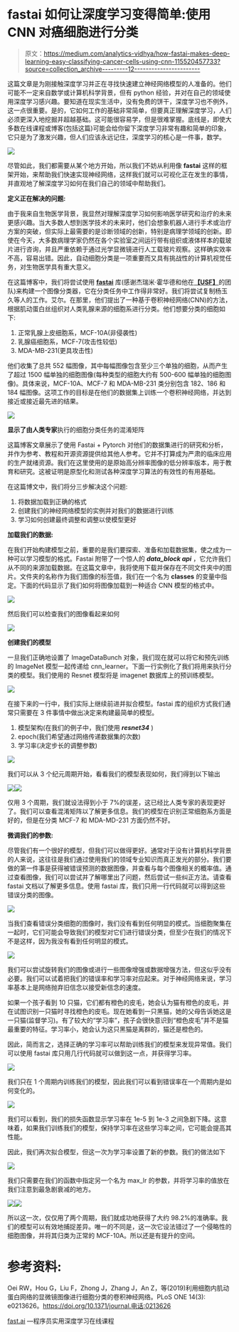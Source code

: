 # fastai 如何让深度学习变得简单:使用 CNN 对癌细胞进行分类

> 原文：<https://medium.com/analytics-vidhya/how-fastai-makes-deep-learning-easy-classifying-cancer-cells-using-cnn-115520457733?source=collection_archive---------12----------------------->

这篇文章是为刚接触深度学习并正在寻找快速建立神经网络模型的人准备的。他们可能不一定来自数学或计算机科学背景，但有 python 经验，并对在自己的领域使用深度学习感兴趣。要知道在现实生活中，没有免费的饼干，深度学习也不例外，这一点很重要。是的，它如何工作的基础非常简单，但要真正理解深度学习，人们必须更深入地挖掘并超越基础。这可能很容易学，但是很难掌握。底线是，即使大多数在线课程或博客(包括这篇)可能会给你留下深度学习非常有趣和简单的印象，它只是为了激发兴趣，但人们应该永远记住，深度学习的核心是一件事，数学。

![](img/7939b6d5f3e35b0901bf82821ab7aae4.png)

尽管如此，我们都需要从某个地方开始，所以我们不妨从利用像 **fastai** 这样的框架开始，来帮助我们快速实现神经网络，这样我们就可以可视化正在发生的事情，并直观地了解深度学习如何在我们自己的领域中帮助我们。

**定义正在解决的问题:**

由于我来自生物医学背景，我显然对理解深度学习如何影响医学研究和治疗的未来更感兴趣。当大多数人想到医学技术的未来时，他们会想象机器人进行手术或治疗方案的突破，但实际上最需要的是诊断领域的创新，特别是病理学领域的创新。即使在今天，大多数病理学家仍然在各个实验室之间运行带有组织或液体样本的载玻片进行咨询，并且严重依赖于通过光学显微镜进行人工载玻片观察。这样确实效率不高，容易出错。因此，自动细胞分类是一项重要而又具有挑战性的计算机视觉任务，对生物医学具有重大意义。

在这篇博客中，我们将尝试使用 [**fastai**](https://github.com/fastai/fastai) 库(感谢杰瑞米·霍华德和他在[**【USF】**](https://www.usfca.edu/data-institute)的团队)来构建一个图像分类器，它在分类任务中工作得非常好。我们将尝试复制杨玉久等人的工作。艾尔。在那里，他们提出了一种基于卷积神经网络(CNN)的方法，根据肌动蛋白丝组织对人类乳腺来源的细胞系进行分类。他们想要分类的细胞如下:

1.  正常乳腺上皮细胞系，MCF-10A(非侵袭性)
2.  乳腺癌细胞系，MCF-7(攻击性较低)
3.  MDA-MB-231(更具攻击性)

他们收集了总共 552 幅图像，其中每幅图像包含至少三个单独的细胞，从而产生了超过 1500 幅单独的细胞图像(每种类型的细胞大约有 500-600 幅单独的细胞图像)。具体来说，MCF-10A、MCF-7 和 MDA-MB-231 类分别包含 182、186 和 184 幅图像。这项工作的目标是在他们的数据集上训练一个卷积神经网络，并达到接近或接近最先进的结果。

![](img/c4cca78497766ac81ca8c3ff0106e5c4.png)

**显示了由人类专家**执行的细胞分类任务的混淆矩阵

这篇博客文章展示了使用 Fastai + Pytorch 对他们的数据集进行的研究和分析，并作为参考、教程和开源资源提供给其他人参考。它并不打算成为严肃的临床应用的生产就绪资源。我们在这里使用的是原始高分辨率图像的低分辨率版本，用于教育和研究。这被证明是原型化和测试各种深度学习算法的有效性的有用基础。

在这篇博文中，我们将分三步解决这个问题:

1.  将数据加载到正确的格式
2.  创建我们的神经网络模型的实例并对我们的数据进行训练
3.  学习如何创建最终调整和调整以使模型更好

**加载我们的数据:**

在我们开始构建模型之前，重要的是我们要探索、准备和加载数据集，使之成为一种可以学习模型的格式。Fastai 附带了一个惊人的 ***data_block api*** ，它允许我们从不同的来源加载数据。在这篇文章中，我将使用下载并保存在不同文件夹中的图片。文件夹的名称作为我们图像的标签值，我们在一个名为 **classes** 的变量中指定。下面的代码显示了我们如何将图像加载到一种适合 CNN 模型的格式中。

![](img/2edf2e77b0ca87db537d415183138c0d.png)

然后我们可以检查我们的图像看起来如何

![](img/bd26a37ed72b4d50d356ce7819bdc0a6.png)

**创建我们的模型**

一旦我们正确地设置了 ImageDataBunch 对象，我们现在就可以将它和预先训练的 ImageNet 模型一起传递给 cnn_learner。下面一行实例化了我们将用来执行分类的模型。我们使用的 Resnet 模型将是 imagenet 数据库上的预训练模型。

![](img/6d58353d21f21ce6a6a91aacbb52ed78.png)

在接下来的一行中，我们实际上继续前进并拟合模型。fastai 库的组织方式我们通常只需要在 3 件事情中做出决定来构建最简单的模型。

1.  模型架构(在我们的例子中，我们使用 ***resnet34*** )
2.  epoch(我们希望通过网络传递数据集的次数)
3.  学习率(决定步长的调整参数)

![](img/e8e398733f3200434523b7d1c703b4be.png)

我们可以从 3 个纪元周期开始，看看我们的模型表现如何，我们得到以下输出

![](img/95e66b0a7be1767d53553816aac0bb8f.png)![](img/4732fd34e5ac67146f9c1d88b936cd31.png)

仅用 3 个周期，我们就设法得到小于 7%的误差，这已经比人类专家的表现更好了。我们可以查看混淆矩阵以了解更多信息。我们的模型在识别正常细胞系方面是好的，但是在分类 MCF-7 和 MDA-MD-231 方面仍然不好。

**微调我们的参数:**

尽管我们有一个很好的模型，但我们可以做得更好。通常对于没有计算机科学背景的人来说，这往往是我们通过使用我们的领域专业知识而真正发光的部分。我们要做的第一件事是获得被错误预测的数据图像，并查看与每个图像相关的概率值。通过查看图像，我们可以尝试并了解哪里出了问题，然后尝试一些纠正方法。请查看 fastai 文档以了解更多信息。使用 fastai 库，我们只用一行代码就可以得到这些错误分类的图像。

![](img/a362e7ca7436293896473662db5cbc41.png)

当我们查看错误分类细胞的图像时，我们没有看到任何明显的模式。当细胞聚集在一起时，它们可能会导致我们的模型对它们进行错误分类，但至少在我们的情况下不是这样，因为我没有看到任何明显的模式。

![](img/3f985c5fb8292c74d715269dcaa49f0e.png)

我们可以尝试旋转我们的图像或进行一些图像增强或数据增强方法，但这似乎没有必要。我们可以试着把我们的错误率和学习率对应起来。对于神经网络来说，学习率基本上是网络抛弃旧信念以接受新信念的速度。

如果一个孩子看到 10 只猫，它们都有橙色的皮毛，她会认为猫有橙色的皮毛，并在试图识别一只猫时寻找橙色的皮毛。现在她看到一只黑猫，她的父母告诉她这是一只猫(监督学习)。有了较大的“学习率”，孩子会很快意识到“橙色皮毛”并不是猫最重要的特征。学习率小，她会认为这只黑猫是离群的，猫还是橙色的。

因此，简而言之，选择正确的学习率可以帮助训练我们的模型来发现异常值。我们可以使用 fastai 库只用几行代码就可以做到这一点，并获得学习率。

![](img/fb54d8d098fe9163c2e0320d9e762c5a.png)

我们只在 1 个周期内训练我们的模型，因此我们可以看到错误率在一个周期内是如何变化的。

![](img/395673c764a6b478cb1d3e9654f2892b.png)

我们可以看到，我们的损失函数显示学习率在 1e-5 到 1e-3 之间急剧下降。这意味着，如果我们训练我们的模型，保持学习率在这些学习率之间，它可能会提高其性能。

因此，我们再次拟合模型，但这一次为学习率设置了新的参数。我们的做法如下

![](img/31c0752e3a607c2183898d40f53089da.png)

我们只需要在我们的函数中指定另一个名为 max_lr 的参数，并将学习率的值放在我们注意到最急剧衰减的地方。

![](img/bdf4020e8f49a7c99a85eef2bbeeb1ad.png)![](img/63a845d3a43bf8e99764b29ff594916b.png)

所以这一次，仅仅用了两个周期，我们就成功地获得了大约 98.2%的准确率。我们的模型可以有效地捕捉差异。唯一的不同是，这一次它设法错过了一个侵略性的细胞图像，并将其归类为正常的 MCF-10A。所以还是有提升的空间。

# 参考资料:

Oei RW，Hou G，Liu F，Zhong J，Zhang J，An Z，等(2019)利用细胞内肌动蛋白网络的显微镜图像进行细胞分类的卷积神经网络。PLoS ONE 14(3): e0213626。https://doi.org/10.1371/journal.电话:0213626

[fast.ai](https://www.fast.ai/) —程序员实用深度学习在线课程